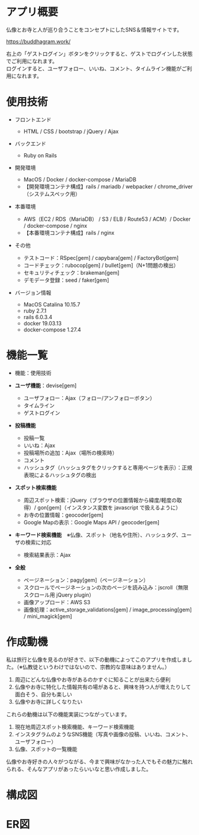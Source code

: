 # アプリ概要

仏像とお寺と人が巡り合うことをコンセプトにしたSNS＆情報サイトです。

https://buddhagram.work/

右上の「ゲストログイン」ボタンをクリックすると、ゲストでログインした状態でご利用になれます。  
ログインすると、ユーザフォロー、いいね、コメント、タイムライン機能がご利用になれます。

# 使用技術

- フロントエンド
	- HTML / CSS / bootstrap / jQuery / Ajax
- バックエンド
	- Ruby on Rails
- 開発環境
	- MacOS / Docker / docker-compose / MariaDB
	- 【開発環境コンテナ構成】rails / mariadb / webpacker / chrome_driver（システムスペック用）
- 本番環境
	- AWS（EC2 / RDS（MariaDB） / S3 / ELB / Route53 / ACM）/ Docker / docker-compose / nginx
	- 【本番環境コンテナ構成】rails / nginx

- その他
	- テストコード：RSpec[gem] / capybara[gem] / FactoryBot[gem]
	- コードチェック：rubocop[gem] / bullet[gem]（N+1問題の検出）
	- セキュリティチェック：brakeman[gem]
	- デモデータ登録：seed / faker[gem]

- バージョン情報
	- MacOS Catalina 10.15.7
	- ruby 2.7.1
	- rails 6.0.3.4
	- docker 19.03.13
	- docker-compose 1.27.4


# 機能一覧

- 機能：使用技術

- **ユーザ機能**：devise[gem]
	- ユーザフォロー：Ajax（フォロー/アンフォローボタン）
	- タイムライン
	- ゲストログイン
  
- **投稿機能**
	- 投稿一覧
	- いいね：Ajax
	- 投稿場所の追加：Ajax（場所の検索時）
	- コメント
	- ハッシュタグ（ハッシュタグをクリックすると専用ページを表示）：正規表現によるハッシュタグの検出

- **スポット検索機能**
	- 周辺スポット検索：jQuery（ブラウザの位置情報から緯度/軽度の取得）/ gon[gem]（インスタンス変数を javascript で扱えるように）
	- お寺の位置情報：geocoder[gem]
	- Google Mapの表示：Google Maps API / geocoder[gem]

- **キーワード検索機能**　※仏像、スポット（地名や住所）、ハッシュタグ、ユーザの検索に対応
	- 検索結果表示：Ajax

- **全般**
	- ページネーション：pagy[gem]（ページネーション）
	- スクロールでページネーションの次のページを読み込み：jscroll（無限スクロール用 jQuery plugin）
	- 画像アップロード：AWS S3
	- 画像処理：active_storage_validations[gem] / image_processing[gem] / mini_magick[gem]


# 作成動機

私は旅行と仏像を見るのが好きで、以下の動機によってこのアプリを作成しました。（※仏教徒というわけではないので、宗教的な意味はありません。）

1. 周辺にどんな仏像やお寺があるのかすぐに知ることが出来たら便利
1. 仏像やお寺に特化した情報共有の場があると、興味を持つ人が増えたりして面白そう、自分も楽しい
1. 仏像やお寺に詳しくなりたい

これらの動機は以下の機能実装につながっています。

1. 現在地周辺スポット検索機能、キーワード検索機能
1. インスタグラムのようなSNS機能（写真や画像の投稿、いいね、コメント、ユーザフォロー）
1. 仏像、スポットの一覧機能

仏像やお寺好きの人々がつながる、今まで興味がなかった人でもその魅力に触れられる、そんなアプリがあったらいいなと思い作成しました。

# 構成図

# ER図
